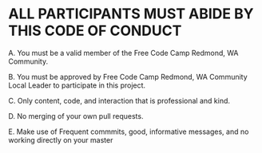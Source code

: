 # ALL PARTICIPANTS MUST ABIDE BY THIS CODE OF CONDUCT

A. You must be a valid member of the Free Code Camp Redmond, WA Community.

B. You must be approved by Free Code Camp Redmond, WA Community Local Leader to participate in this project.

C. Only content, code, and interaction that is professional and kind.

D. No merging of your own pull requests.

E. Make use of Frequent commmits, good, informative messages, and no working directly on your master
